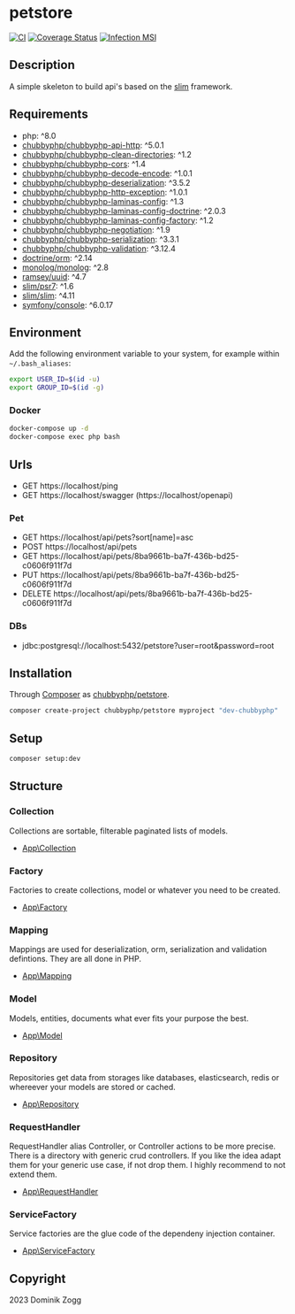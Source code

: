 # petstore

[![CI](https://github.com/chubbyphp/petstore/workflows/CI/badge.svg?branch=slim)](https://github.com/chubbyphp/petstore/actions?query=workflow%3ACI)
[![Coverage Status](https://coveralls.io/repos/github/chubbyphp/petstore/badge.svg?branch=slim)](https://coveralls.io/github/chubbyphp/petstore?branch=slim)
[![Infection MSI](https://badge.stryker-mutator.io/github.com/chubbyphp/petstore/slim)](https://dashboard.stryker-mutator.io/reports/github.com/chubbyphp/petstore/slim)

## Description

A simple skeleton to build api's based on the [slim][1] framework.

## Requirements

 * php: ^8.0
 * [chubbyphp/chubbyphp-api-http][2]: ^5.0.1
 * [chubbyphp/chubbyphp-clean-directories][3]: ^1.2
 * [chubbyphp/chubbyphp-cors][4]: ^1.4
 * [chubbyphp/chubbyphp-decode-encode][5]: ^1.0.1
 * [chubbyphp/chubbyphp-deserialization][6]: ^3.5.2
 * [chubbyphp/chubbyphp-http-exception][7]: ^1.0.1
 * [chubbyphp/chubbyphp-laminas-config][8]: ^1.3
 * [chubbyphp/chubbyphp-laminas-config-doctrine][9]: ^2.0.3
 * [chubbyphp/chubbyphp-laminas-config-factory][10]: ^1.2
 * [chubbyphp/chubbyphp-negotiation][11]: ^1.9
 * [chubbyphp/chubbyphp-serialization][12]: ^3.3.1
 * [chubbyphp/chubbyphp-validation][13]: ^3.12.4
 * [doctrine/orm][13]: ^2.14
 * [monolog/monolog][15]: ^2.8
 * [ramsey/uuid][16]: ^4.7
 * [slim/psr7][17]: ^1.6
 * [slim/slim][18]: ^4.11
 * [symfony/console][19]: ^6.0.17

## Environment

Add the following environment variable to your system, for example within `~/.bash_aliases`:

```sh
export USER_ID=$(id -u)
export GROUP_ID=$(id -g)
```

### Docker

```sh
docker-compose up -d
docker-compose exec php bash
```

## Urls

* GET https://localhost/ping
* GET https://localhost/swagger (https://localhost/openapi)

### Pet

* GET https://localhost/api/pets?sort[name]=asc
* POST https://localhost/api/pets
* GET https://localhost/api/pets/8ba9661b-ba7f-436b-bd25-c0606f911f7d
* PUT https://localhost/api/pets/8ba9661b-ba7f-436b-bd25-c0606f911f7d
* DELETE https://localhost/api/pets/8ba9661b-ba7f-436b-bd25-c0606f911f7d

### DBs

 * jdbc:postgresql://localhost:5432/petstore?user=root&password=root

## Installation

Through [Composer](http://getcomposer.org) as [chubbyphp/petstore][40].

```bash
composer create-project chubbyphp/petstore myproject "dev-chubbyphp"
```

## Setup

```sh
composer setup:dev
```

## Structure

### Collection

Collections are sortable, filterable paginated lists of models.

 * [App\Collection][60]

### Factory

Factories to create collections, model or whatever you need to be created.

 * [App\Factory][70]

### Mapping

Mappings are used for deserialization, orm, serialization and validation defintions. They are all done in PHP.

 * [App\Mapping][80]

### Model

Models, entities, documents what ever fits your purpose the best.

 * [App\Model][90]

### Repository

Repositories get data from storages like databases, elasticsearch, redis or whereever your models are stored or cached.

 * [App\Repository][100]

### RequestHandler

RequestHandler alias Controller, or Controller actions to be more precise.
There is a directory with generic crud controllers. If you like the idea adapt them for your generic use case, if not drop them.
I highly recommend to not extend them.

 * [App\RequestHandler][110]

### ServiceFactory

Service factories are the glue code of the dependeny injection container.

 * [App\ServiceFactory][120]

## Copyright

2023 Dominik Zogg

[1]: https://github.com/slimphp/slim

[2]: https://packagist.org/packages/chubbyphp/chubbyphp-api-http
[3]: https://packagist.org/packages/chubbyphp/chubbyphp-clean-directories
[4]: https://packagist.org/packages/chubbyphp/chubbyphp-cors
[5]: https://packagist.org/packages/chubbyphp/chubbyphp-decode-encode
[6]: https://packagist.org/packages/chubbyphp/chubbyphp-deserialization
[7]: https://packagist.org/packages/chubbyphp/chubbyphp/chubbyphp-http-exception
[8]: https://packagist.org/packages/chubbyphp/chubbyphp-laminas-config
[9]: https://packagist.org/packages/chubbyphp/chubbyphp-laminas-config-doctrine
[10]: https://packagist.org/packages/chubbyphp/chubbyphp-laminas-config-factory
[11]: https://packagist.org/packages/chubbyphp/chubbyphp-negotiation
[12]: https://packagist.org/packages/chubbyphp/chubbyphp-serialization
[13]: https://packagist.org/packages/chubbyphp/chubbyphp-validation
[14]: https://packagist.org/packages/doctrine/orm
[15]: https://packagist.org/packages/monolog/monolog
[16]: https://packagist.org/packages/ramsey/uuid
[17]: https://packagist.org/packages/slim/psr7
[18]: https://packagist.org/packages/slim/slim
[19]: https://packagist.org/packages/symfony/console

[40]: https://packagist.org/packages/chubbyphp/petstore

[60]: src/Collection

[70]: src/Factory

[80]: src/Mapping

[90]: src/Model

[100]: src/Repository

[110]: src/RequestHandler

[120]: src/ServiceFactory
